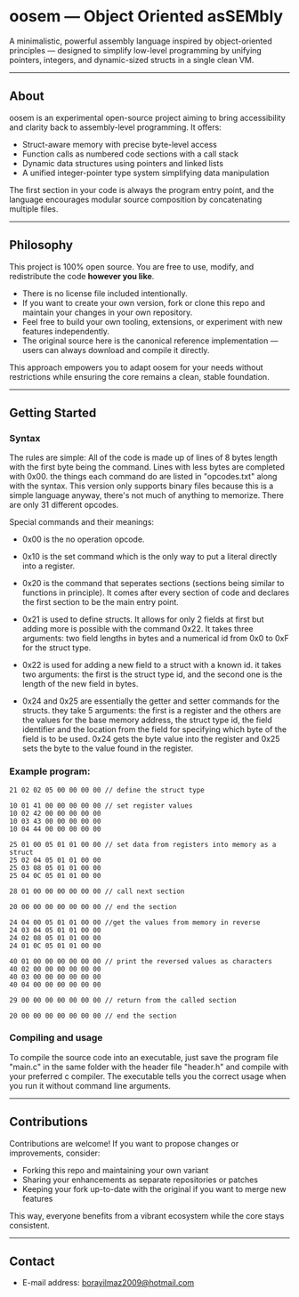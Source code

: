 # oosem — Object Oriented asSEMbly

A minimalistic, powerful assembly language inspired by object-oriented principles — designed to simplify low-level programming by unifying pointers, integers, and dynamic-sized structs in a single clean VM.

---

## About

oosem is an experimental open-source project aiming to bring accessibility and clarity back to assembly-level programming. It offers:

- Struct-aware memory with precise byte-level access  
- Function calls as numbered code sections with a call stack  
- Dynamic data structures using pointers and linked lists  
- A unified integer-pointer type system simplifying data manipulation 

The first section in your code is always the program entry point, and the language encourages modular source composition by concatenating multiple files.

---

## Philosophy

This project is 100% open source. You are free to use, modify, and redistribute the code **however you like**.  

- There is no license file included intentionally.  
- If you want to create your own version, fork or clone this repo and maintain your changes in your own repository.  
- Feel free to build your own tooling, extensions, or experiment with new features independently.  
- The original source here is the canonical reference implementation — users can always download and compile it directly.  

This approach empowers you to adapt oosem for your needs without restrictions while ensuring the core remains a clean, stable foundation.

---

## Getting Started

### Syntax

The rules are simple: All of the code is made up of lines of 8 bytes length with the first byte being the command. Lines with less bytes are completed with 0x00. the things each command do are listed in "opcodes.txt" along with the syntax. This version only supports binary files because this is a simple language anyway, there's not much of anything to memorize. There are only 31 different opcodes.

Special commands and their meanings:

- 0x00 is the no operation opcode.

- 0x10 is the set command which is the only way to put a literal directly into a register.

- 0x20 is the command that seperates sections (sections being similar to functions in principle). It comes after every section of code and declares the first section to be the main entry point.

- 0x21 is used to define structs. It allows for only 2 fields at first but adding more is possible with the command 0x22. It takes three arguments: two field lengths in bytes and a numerical id from 0x0 to 0xF for the struct type.

- 0x22 is used for adding a new field to a struct with a known id. it takes two arguments: the first is the struct type id, and the second one is the length of the new field in bytes.

- 0x24 and 0x25 are essentially the getter and setter commands for the structs. they take 5 arguments: the first is a register and the others are the values for the base memory address, the struct type id, the field identifier and the location from the field for specifying which byte of the field is to be used. 0x24 gets the byte value into the register and 0x25 sets the byte to the value found in the register.

### Example program:

```
21 02 02 05 00 00 00 00 // define the struct type

10 01 41 00 00 00 00 00 // set register values
10 02 42 00 00 00 00 00
10 03 43 00 00 00 00 00
10 04 44 00 00 00 00 00

25 01 00 05 01 01 00 00 // set data from registers into memory as a struct
25 02 04 05 01 01 00 00
25 03 08 05 01 01 00 00
25 04 0C 05 01 01 00 00

28 01 00 00 00 00 00 00 // call next section

20 00 00 00 00 00 00 00 // end the section

24 04 00 05 01 01 00 00 //get the values from memory in reverse
24 03 04 05 01 01 00 00
24 02 08 05 01 01 00 00
24 01 0C 05 01 01 00 00

40 01 00 00 00 00 00 00 // print the reversed values as characters
40 02 00 00 00 00 00 00
40 03 00 00 00 00 00 00
40 04 00 00 00 00 00 00

29 00 00 00 00 00 00 00 // return from the called section

20 00 00 00 00 00 00 00 // end the section
```

### Compiling and usage

To compile the source code into an executable, just save the program file "main.c" in the same folder with the header file "header.h" and compile with your preferred c compiler. The executable tells you the correct usage when you run it without command line arguments.

---

## Contributions

Contributions are welcome! If you want to propose changes or improvements, consider:

- Forking this repo and maintaining your own variant  
- Sharing your enhancements as separate repositories or patches  
- Keeping your fork up-to-date with the original if you want to merge new features  

This way, everyone benefits from a vibrant ecosystem while the core stays consistent.

---

## Contact

- E-mail address: borayilmaz2009@hotmail.com
